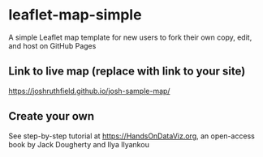 # leaflet-map-simple
A simple Leaflet map template for new users to fork their own copy, edit, and host on GitHub Pages

## Link to live map (replace with link to your site)
https://joshruthfield.github.io/josh-sample-map/

## Create your own
See step-by-step tutorial at https://HandsOnDataViz.org, an open-access book by Jack Dougherty and Ilya Ilyankou
